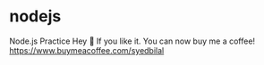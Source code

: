 # nodejs
Node.js Practice
Hey 👋 If you like it. You can now buy me a coffee! 
https://www.buymeacoffee.com/syedbilal
